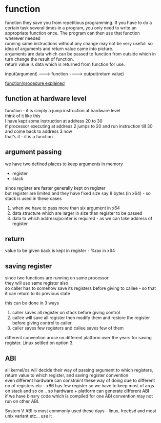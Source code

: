 # function

function they save you from repetitious programming. If you have to do a certain task several times in a program, you only need to write an appropriate function once. The program can then use that function wherever needed    
running same instructions without any change may not be very useful. so idea of arguments and return value came into picture.  
arguments are data which can be passed to function from outside which in turn change the result of function.  
return value is data which is returned from function for use.  

input(argument) ---> function ----> output(return value)  
 
[function/procedure explained](https://www.youtube.com/watch?v=uS4KO-rpvsU&list=PL0oekSefhQVJdk0hSRu6sZ2teWM740NtL&index=32)  

## function at hardware level
function - it is simply a jump instruction at hardware level  
think of it like this  
I have kept some instruction at address 20 to 30  
if processor executing at address 2 jumps to 20 and run instruction till 30 and come back to address 3 now  
that's it - it is a function   

## argument passing
we have two defined places to keep arguments in memory  
- register  
- stack   

since register are faster generally kept on register  
but register are limited and they have fixed size say 8 bytes (in x64) - so stack is used in these cases  
1. when we have to pass more than six argument in x64  
2. data structure which are larger in size than register to be passed  
3. data to which address/pointer is required - as we can take address of register  

## return
value to be given back is kept in register - %rax in x64  

## saving register
since two functions are running on same processor  
they will use same register also  
so caller has to somehow save its registers before giving to callee  - so that it can return to its previous state  

this can be done in 3 ways  
1. caller saves all register on stack before giving control  
2. callee will save all register then modify them and restore the register before giving control to caller  
3. caller saves few registers and callee saves few of them  

different convention arose on different platform over the years for saving register. Linux settled on option 3.

## ABI
all kernel/os will decide their way of passing argument to which registers, return value to which register, and saving register convention  
even different hardware can constraint these way of doing due to different no of registers etc - x86 has few register so we have to keep most of args on stack and so on ..
so hardware + platform can generate different ABI  
if we have binary code which is compiled for one ABI convention may not run on other ABI.  

System V ABI is most commonly used these days - linux, freebsd and most unix variant etc... use it  